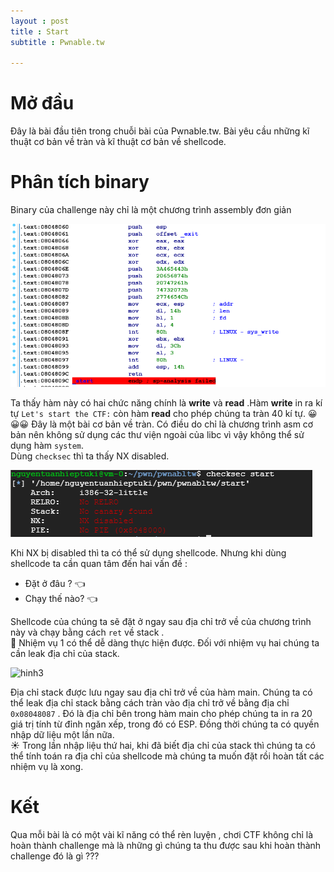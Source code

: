 ```yaml
---
layout : post
title : Start  
subtitle : Pwnable.tw 

--- 
```


# Mở đầu
Đây là bài đầu tiên trong chuỗi bài của Pwnable.tw. Bài yêu cầu những kĩ thuật cơ bản về tràn và kĩ thuật cơ bản về shellcode.  

# Phân tích binary  

Binary của challenge này chỉ là một chương trình assembly đơn giản  

![hinh1](/Pwnable/pwnable.tw/start_/hinh1.PNG)  

Ta thấy hàm này có hai chức năng chính là **write** và **read** .Hàm **write** in ra kí tự ```Let's start the CTF:``` còn hàm **read** cho phép 
chúng ta tràn 40 kí tự. 😀😀😀 Đây là một bài cơ bản về tràn. Có điều do chỉ là chương trình asm cơ bản nên không sử dụng các thư viện ngoài 
của libc vì vậy không thể sử dụng hàm ```system```.  
Dùng ```checksec``` thì ta thấy NX disabled.  

![hinh2](/Pwnable/pwnable.tw/start_/hinh2.PNG)  

Khi NX bị disabled thì ta có thể sử dụng shellcode. Nhưng khi dùng shellcode ta cần quan tâm đến hai vấn đề  : 
 - Đặt ở đâu ? 👈  
 - Chạy thế nào? 👈  

Shellcode của chúng ta sẽ đặt ở ngay sau địa chỉ trở về của chương trình này và chạy bằng cách ```ret``` về stack .  
🌼 Nhiệm vụ 1 có thể dễ dàng thực hiện được. Đối với nhiệm vụ hai chúng ta cần leak địa chỉ của stack.  

![hinh3](/Pwnable/pwnable.tw/start_/hinh3.PNG)  

Địa chỉ stack được lưu ngay sau địa chỉ trở về của hàm main. Chúng ta có thể leak địa chỉ stack bằng cách tràn vào địa chỉ trở về bằng địa chỉ 
```0x08048087``` . Đó là địa chỉ bên trong hàm main cho phép chúng ta in ra 20 giá trị tính từ đỉnh ngăn xếp, trong đó có ESP. Đồng thời chúng 
ta có quyền nhập dữ liệu một lần nữa.  
☀️ Trong lần nhập liệu thứ hai, khi đã biết địa chỉ của stack thì chúng ta có thể tính toán ra địa chỉ của shellcode mà chúng ta muốn đặt rồi 
hoàn tất các nhiệm vụ là xong.  
# Kết  
Qua mỗi bài là có một vài kĩ năng có thể rèn luyện , chơi CTF không chỉ là hoàn thành challenge mà là những gì chúng ta thu được sau khi 
hoàn thành challenge đó là gì ??? 
